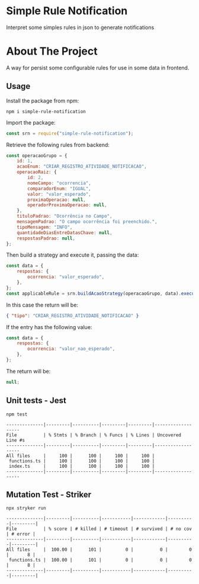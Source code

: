 # Simple Rule Notification

Interpret some simples rules in json to generate notifications

# About The Project

A way for persist some configurable rules for use in some data in frontend.

## Usage

Install the package from npm:

```
npm i simple-rule-notification
```

Import the package:

```js
const srn = require("simple-rule-notification");
```

Retrieve the following rules from backend:

```js
const operacaoGrupo = {
    id: 1,
    acaoEnum: "CRIAR_REGISTRO_ATIVIDADE_NOTIFICACAO",
    operacaoRaiz: {
        id: 2,
        nomeCampo: "ocorrencia",
        comparadorEnum: "IGUAL",
        valor: "valor_esperado",
        proximaOperacao: null,
        operadorProximaOperacao: null,
    },
    tituloPadrao: "Ocorrência no Campo",
    mensagemPadrao: "O campo ocorrência foi preenchido.",
    tipoMensagem: "INFO",
    quantidadeDiasEntreDatasChave: null,
    respostasPadrao: null,
};
```

Then build a strategy and execute it, passing the data:

```js
const data = {
    respostas: {
        ocorrencia: "valor_esperado",
    },
};
const applicableRule = srn.buildAcaoStrategy(operacaoGrupo, data).executar();
```

In this case the return will be:

```json
{ "tipo": "CRIAR_REGISTRO_ATIVIDADE_NOTIFICACAO" }
```

If the entry has the following value:

```js
const data = {
    respostas: {
        ocorrencia: "valor_nao_esperado",
    },
};
```

The return will be:

```js
null;
```

## Unit tests - Jest

```
npm test
```

```
--------------|---------|----------|---------|---------|-------------------
File          | % Stmts | % Branch | % Funcs | % Lines | Uncovered Line #s
--------------|---------|----------|---------|---------|-------------------
All files     |     100 |      100 |     100 |     100 |
 functions.ts |     100 |      100 |     100 |     100 |
 index.ts     |     100 |      100 |     100 |     100 |
--------------|---------|----------|---------|---------|-------------------
```

## Mutation Test - Striker

```
npx stryker run
```

```
--------------|---------|----------|-----------|------------|----------|---------|
File          | % score | # killed | # timeout | # survived | # no cov | # error |
--------------|---------|----------|-----------|------------|----------|---------|
All files     |  100.00 |      101 |         0 |          0 |        0 |       8 |
 functions.ts |  100.00 |      101 |         0 |          0 |        0 |       8 |
--------------|---------|----------|-----------|------------|----------|---------|
```
